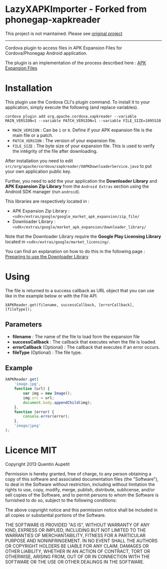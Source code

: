LazyXAPKImporter - Forked from phonegap-xapkreader
===================

This project is not maintained. Please see [original project](https://github.com/moust/phonegap-xapkreader)


--------------------

Cordova plugin to access files in APK Expansion Files for Cordova/Phonegap Android application.

The plugin is an implementation of the process described here : [APK Expansion Files](http://developer.android.com/google/play/expansion-files.html)

# Installation

This plugin use the Cordova CLI's plugin command. To install it to your application, simply execute the following (and replace variables).

```
cordova plugin add org.apache.cordova.xapkreader --variable MAIN_VERSION=1 --variable PATCH_VERSION=1 --variable FILE_SIZE=1095520
```

- `MAIN_VERSION` :  Can be `1` or `0`. Define if your APK expansion file is the main file or a patch.
- `PATCH_VERSION` :  The version of your expansion file.
- `FILE_SIZE` : The byte size of your expansion file. This is used to verify the intégrity of the file after downloading.

After installation you need to edit `src/org/apache/cordova/xapkreader/XAPKDownloaderService.java` to put your own application public key.

Further, you need to add the your application the __Downloader Library__ and __APK Expansion Zip Library__ from the `Android Extras` section using the Android SDK manager (run `android`).

This libraries are respectively located in :
- APK Expansion Zip Library : `<sdk>/extras/google/google_market_apk_expansion/zip_file/`
- Downloader Library : `<sdk>/extras/google/market_apk_expansion/downloader_library/`

Note that the Downloader Library require the __Google Play Licensing Library__ located in `<sdk>/extras/google/market_licensing/`.

You can find an explanation on how to do this in the following page : [Preparing to use the Downloader Library](http://developer.android.com/google/play/expansion-files.html#Preparing)

# Using

The file is returned to a success callback as URL object that you can use like in the example below or with the File API.

```
XAPKReader.get(filename, successCallback, [errorCallback], [fileType]);
```

## Parameters

- **filename** : The name of the file to load form the expansion file
- **successCallback** : The callback that executes when the file is loaded.
- **errorCallback** (Optional) : The callback that executes if an error occurs.
- **fileType** (Optional) : The file type.

## Example

```javascript
XAPKReader.get(
    'image.jpg',
    function (url) {
        var img = new Image();
        img.src = url;
        document.body.appendChild(img);
    },
    function (error) {
        console.error(error);
    },
    'image/jpeg'
);
```

# Licence MIT

Copyright 2013 Quentin Aupetit

Permission is hereby granted, free of charge, to any person obtaining a copy of this software and associated documentation files (the "Software"), to deal in the Software without restriction, including without limitation the rights to use, copy, modify, merge, publish, distribute, sublicense, and/or sell copies of the Software, and to permit persons to whom the Software is furnished to do so, subject to the following conditions:

The above copyright notice and this permission notice shall be included in all copies or substantial portions of the Software.

THE SOFTWARE IS PROVIDED "AS IS", WITHOUT WARRANTY OF ANY KIND, EXPRESS OR IMPLIED, INCLUDING BUT NOT LIMITED TO THE WARRANTIES OF MERCHANTABILITY, FITNESS FOR A PARTICULAR PURPOSE AND NONINFRINGEMENT. IN NO EVENT SHALL THE AUTHORS OR COPYRIGHT HOLDERS BE LIABLE FOR ANY CLAIM, DAMAGES OR OTHER LIABILITY, WHETHER IN AN ACTION OF CONTRACT, TORT OR OTHERWISE, ARISING FROM, OUT OF OR IN CONNECTION WITH THE SOFTWARE OR THE USE OR OTHER DEALINGS IN THE SOFTWARE.
